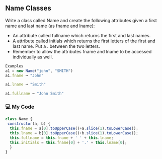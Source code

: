 ## Name Classes

Write a class called Name and create the following attributes given a first name and last name (as fname and lname):

- An attribute called fullname which returns the first and last names.
- A attribute called initials which returns the first letters of the first and last name. Put a . between the two letters.
- Remember to allow the attributes fname and lname to be accessed individually as well.
```js
Examples
a1 = new Name("john", "SMITH")
a1.fname ➞ "John"

a1.lname ➞ "Smith"

a1.fullname ➞ "John Smith"
```
### :computer: My Code
```js
class Name {
 constructor(a, b) {
  this.fname = a[0].toUpperCase()+a.slice(1).toLowerCase();
  this.lname = b[0].toUpperCase()+b.slice(1).toLowerCase();
  this.fullname = this.fname + ' ' + this.lname;
  this.initials = this.fname[0] + '.' + this.lname[0];
  }
}
```
